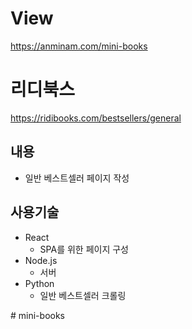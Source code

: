 # View
https://anminam.com/mini-books

# 리디북스
https://ridibooks.com/bestsellers/general

## 내용
 - 일반 베스트셀러 페이지 작성

## 사용기술
 - React
   - SPA를 위한 페이지 구성
 - Node.js
   - 서버
 - Python
   - 일반 베스트셀러 크롤링



#   m i n i - b o o k s  
 